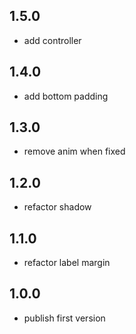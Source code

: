 ## 1.5.0

- add controller

## 1.4.0

- add bottom padding

## 1.3.0

- remove anim when fixed

## 1.2.0

- refactor shadow

## 1.1.0

- refactor label margin

## 1.0.0

- publish first version

